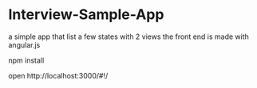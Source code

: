 # Interview-Sample-App
a simple app that list a few states with 2 views
the front end is made with angular.js


npm install

open http://localhost:3000/#!/